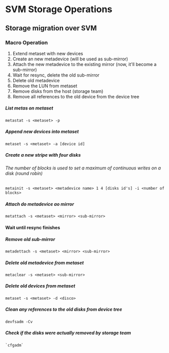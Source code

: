 # SVM Storage Operations

## Storage migration over SVM
### Macro Operation
  1. Extend metaset with new devices
  2. Create an new metadevice (will be used as sub-mirror)
  3. Attach the new metadevice to the existing mirror (now, it'll become a sub-mirror)
  4. Wait for resync, delete the old sub-mirror
  5. Delete old metadevice
  6. Remove the LUN from metaset
  7. Remove disks from the host (storage team)
  8. Remove all references to the old device from the device tree

##### List metas on metaset
    metastat -s <metaset> -p
##### Append new devices into metaset
    metaset -s <metaset> -a [device id]

##### Create a new stripe with four disks
###### The number of blocks is used to set a maximum of continuous writes on a disk (round robin)
    metainit -s <metaset> <metadevice name> 1 4 [disks id's] -i <number of blocks>

##### Attach do metadevice ao mirror
    metattach -s <metaset> <mirror> <sub-mirror>

#### Wait until resync finishes
##### Remove old sub-mirror
    metadettach -s <metaset> <mirror> <sub-mirror>

##### Delete old metadevice from metaset
    metaclear -s <metaset> <sub-mirror>

##### Delete old devices from metaset
    metaset -s <metaset> -d <disco>

##### Clean any references to the old disks from device tree
    devfsadm -Cv

##### Check if the disks were actually removed by storage team
    `cfgadm`
